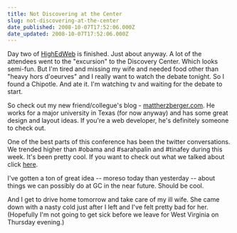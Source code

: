 ```yaml
---
title: Not Discovering at the Center
slug: not-discovering-at-the-center
date_published: 2008-10-07T17:52:06.000Z
date_updated: 2008-10-07T17:52:06.000Z
---
```


Day two of [HighEdWeb](http://highedwebdev.org/2008/) is finished. Just about anyway. A lot of the attendees went to the "excursion" to the Discovery Center. Which looks semi-fun. But I'm tired and missing my wife and needed food other than "heavy hors d'oeurves" and I really want to watch the debate tonight. So I found a Chipotle. And ate it. I'm watching tv and waiting for the debate to start.

So check out my new friend/collegue's blog - [mattherzberger.com](http://mattherzberger.com). He works for a major university in Texas (for now anyway) and has some great design and layout ideas. If you're a web developer, he's definitely someone to check out.

One of the best parts of this conference has been the twitter conversations. We trended higher than #obama and #sarahpalin and #tinafey during this week. It's been pretty cool. If you want to check out what we talked about click [here](http://search.twitter.com/search?q=%23heweb08).

I've gotten a ton of great idea -- moreso today than yesterday -- about things we can possibly do at GC in the near future. Should be cool.

And I get to drive home tomorrow and take care of my ill wife. She came down with a nasty cold just after I left and I've felt pretty bad for her. (Hopefully I'm not going to get sick before we leave for West Virginia on Thursday evening.)
